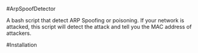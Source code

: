 #ArpSpoofDetector

A bash script that detect ARP Spoofing or poisoning. If your network is attacked, this script will detect the attack and tell you the MAC address of attackers.

#Installation
